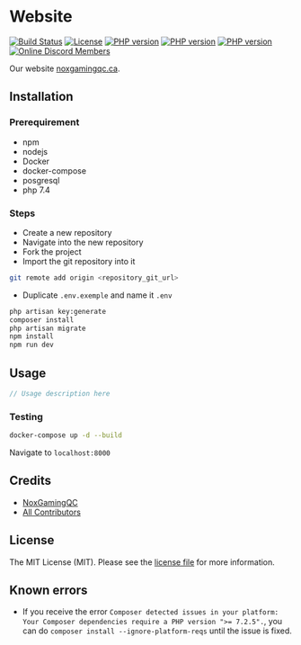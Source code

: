 # Website

[![Build Status](https://api.travis-ci.com/NoxGamingQC/Website.svg?token=8xPnyZAhxFTwCpTJsxsG&branch=master&status=errored)](https://travis-ci.com/NoxGamingQC/Website)
[![License](https://img.shields.io/github/license/NoxGamingQC/Website)](#)
[![PHP version](https://img.shields.io/badge/laravel-5.5.50-blue)](#)
[![PHP version](https://img.shields.io/badge/php-%3E%3D7.4-blue)](#)
[![PHP version](https://img.shields.io/badge/npm-%5E6.13.6-blue)](#)
[![Online Discord Members](https://discord.com/api/guilds/938558244924829756/widget.png?style=shield)](https://noxgamingqc.ca/discord)

Our website [noxgamingqc.ca](https://noxgamingqc.ca).

## Installation

### Prerequirement

- npm
- nodejs
- Docker
- docker-compose
- posgresql
- php 7.4

### Steps

- Create a new repository
- Navigate into the new repository
- Fork the project
- Import the git repository into it

```bash
git remote add origin <repository_git_url>
```

- Duplicate `.env.exemple` and name it `.env`

```bash
php artisan key:generate
composer install
php artisan migrate
npm install
npm run dev
```

## Usage

```php
// Usage description here
```

### Testing

```bash
docker-compose up -d --build
```

Navigate to `localhost:8000`

## Credits

- [NoxGamingQC](https://github.com/noxgamingqc)
- [All Contributors](../../contributors)

## License

The MIT License (MIT). Please see the [license file](LICENSE.md) for more information.

## Known errors

- If you receive the error `Composer detected issues in your platform: Your Composer dependencies require a PHP version ">= 7.2.5".`, you can do `composer install --ignore-platform-reqs` until the issue is fixed.
